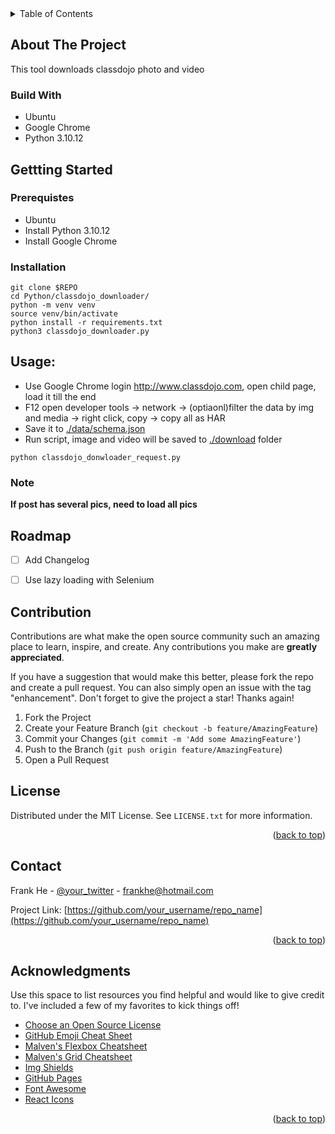 <!-- PROJECT SHIELDS -->
<!-- TABLE OF CONTENTS -->
<details>
  <summary>Table of Contents</summary>
  <ol>
    <li>
      <a href="#about-the-project">About The Project</a>
      <ul>
        <li><a href="#built-with">Built With</a></li>
      </ul>
    </li>
    <li>
      <a href="#getting-started">Getting Started</a>
      <ul>
        <li><a href="#prerequisites">Prerequisites</a></li>
        <li><a href="#installation">Installation</a></li>
      </ul>
    </li>
    <li><a href="#usage">Usage</a></li>
    <li><a href="#roadmap">Roadmap</a></li>
    <li><a href="#contributing">Contributing</a></li>
    <li><a href="#license">License</a></li>
    <li><a href="#contact">Contact</a></li>
    <li><a href="#acknowledgments">Acknowledgments</a></li>
  </ol>
</details>

<!-- About The Project -->
## About The Project
This tool downloads classdojo photo and video

### Build With
- Ubuntu
- Google Chrome
- Python 3.10.12


<!-- Getting Started -->
## Gettting Started

###  Prerequistes
- Ubuntu
- Install Python 3.10.12
- Install Google Chrome

### Installation
```console
git clone $REPO
cd Python/classdojo_downloader/
python -m venv venv
source venv/bin/activate
python install -r requirements.txt
python3 classdojo_downloader.py
```

<!-- USAGE EXAMPLES -->
## Usage:
- Use Google Chrome login http://www.classdojo.com, open child page, load it till the end
- F12 open developer tools -> network -> (optiaonl)filter the data by img and media -> right click, copy -> copy all as HAR
- Save it to [./data/schema.json](./data/schema.json)
- Run script, image and video will be saved to [./download](./download) folder

```console
python classdojo_donwloader_request.py
```


### Note
**If post has several pics, need to load all pics**


<!-- Roadmap -->
## Roadmap
- [ ] Add Changelog
- [ ] Use lazy loading with Selenium


<!-- Contribution -->
## Contribution
Contributions are what make the open source community such an amazing place to learn, inspire, and create. Any contributions you make are **greatly appreciated**.

If you have a suggestion that would make this better, please fork the repo and create a pull request. You can also simply open an issue with the tag "enhancement".
Don't forget to give the project a star! Thanks again!

1. Fork the Project
2. Create your Feature Branch (`git checkout -b feature/AmazingFeature`)
3. Commit your Changes (`git commit -m 'Add some AmazingFeature'`)
4. Push to the Branch (`git push origin feature/AmazingFeature`)
5. Open a Pull Request


<!-- LICENSE -->
## License

Distributed under the MIT License. See `LICENSE.txt` for more information.

<p align="right">(<a href="#readme-top">back to top</a>)</p>



<!-- CONTACT -->
## Contact

Frank He - [@your_twitter](https://twitter.com/your_username) - frankhe@hotmail.com

Project Link: [https://github.com/your_username/repo_name](https://github.com/your_username/repo_name)

<p align="right">(<a href="#readme-top">back to top</a>)</p>


<!-- ACKNOWLEDGMENTS -->
## Acknowledgments

Use this space to list resources you find helpful and would like to give credit to. I've included a few of my favorites to kick things off!

* [Choose an Open Source License](https://choosealicense.com)
* [GitHub Emoji Cheat Sheet](https://www.webpagefx.com/tools/emoji-cheat-sheet)
* [Malven's Flexbox Cheatsheet](https://flexbox.malven.co/)
* [Malven's Grid Cheatsheet](https://grid.malven.co/)
* [Img Shields](https://shields.io)
* [GitHub Pages](https://pages.github.com)
* [Font Awesome](https://fontawesome.com)
* [React Icons](https://react-icons.github.io/react-icons/search)

<p align="right">(<a href="#readme-top">back to top</a>)</p>